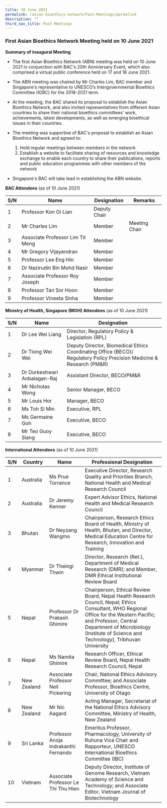```yaml
---
title: 10 June 2021
permalink: /asian-bioethics-network/Past-Meetings/permalink
description: ""
third_nav_title: Past Meetings
---
```

### **First Asian Bioethics Network Meeting held on 10 June 2021**

**Summary of inaugural Meeting**

* The first Asian Bioethics Network (ABN) meeting was held on 10 June 2021 in conjunction with BAC's 20th Anniversary Event, which also comprised a virtual public conference held  on 17 and 18 June 2021.  
* The ABN meeting was chaired by Mr Charles Lim, BAC member and Singapore's representative to UNESCO’s Intergovernmental Bioethics Committee (IGBC) for the 2018-2021 term.
* At the meeting, the BAC shared its proposal to establish the Asian Bioethics Network, and also invited representatives from different Asian countries to share their national bioethics committees' work, achievements, latest developments, as well as emerging bioethical issues in their countries. 

* The meeting was supportive of BAC's proposal to establish an Asian Bioethics Network and agreed to:
   1. Hold regular meetings between members in the network  
   2. Establish a website to facilitate sharing of resources and knowledge exchange to enable each country to share their publications, reports and public education programmes with other members of the network

* Singapore's BAC will take lead in establishing the ABN website.

**BAC Attendees** (as of 10 June 2021)

|     S/N    |     Name                           |     Designation       | Remarks       |
|-----|-----------------------------|----------------------|--------------|
|     1      | Professor Kon Oi Lian        |     Deputy   Chair    |               |
|     2      |     Mr Charles Lim                 |     Member            | Meeting Chair |
|     3      | Associate Professor Lim Tit Meng   |     Member            |               |
|     4      |     Mr Gregory Vijayendran         |     Member            |               |
|     5      | Professor Lee Eng Hin              |     Member            |               |
|     6      |     Dr Nazirudin Bin Mohd Nasir    |     Member            |               |
|     7      | Associate Professor Roy Joseph     |     Member            |               |
|     8      | Professor Tan Sor Hoon             |     Member            |               |
|     9      | Professor Vineeta Sinha            |     Member            |               |

**Ministry of Health, Singapore (MOH) Attendees** (as of 10 June 2021)

|     S/N    |     Name          |     Designation               |  
|---------|-------------------|-----------------------|
|     1      |     Dr Lee Wei Liang                |     Director,   Regulatory Policy & Legislation (RPL)                                                                                      |   |
|     2      |     Dr Tiong Wei Wei                |     Deputy   Director, Biomedical Ethics Coordinating Office (BECO)/ Regulatory Policy   Precision Medicine & Research (PM&R)    |  
|     3      |     Dr Durkeshwari Anbalagan-Raj    |     Assistant Director, BECO/PM&R      |  
|     4      |     Mr Nicholas Wong                |     Senior   Manager, BECO   |
|     5      |     Mr Louis Hor                    |     Manager,   BECO   |
|     6      |     Ms Toh Si Min                   |     Executive, RPL  |
|     7      |     Ms Germaine Goh                 |     Executive,   BECO   |
|     8      |     Mr Teo Guoy Siang               |     Executive,   BECO    |

**International Attendees** (as of 10 June 2021)

|     S/N    |     Country        |     Name                                       |     Professional Designation  |
|--------|-------------|---------------|----------------------|
|     1      |     Australia      |     Ms Prue   Torrance                         |     Executive   Director, Research Quality and Priorities Branch, National Health and Medical Research Council  |
|     2      |     Australia      |     Dr Jeremy   Kenner                         |     Expert   Advisor Ethics, National Health and Medical Research Council |
|     3      |     Bhutan         |     Dr Neyzang   Wangmo                        |     Chairperson,     Research   Ethics Board of Health, Ministry of Health, Bhutan; and Director,      Medical   Education Centre for Research, Innovation and Training  |
|     4      |     Myanmar        |     Dr Theingi   Thwin                         |     Director, Research (Ret.), Department of Medical Research (DMR); and Member, DMR   Ethical Institutional Review Board  |
|     5      |     Nepal          |     Professor Dr   Prakash Ghimire             |     Chairperson, Ethical Review Board,     Nepal Health   Research Council, Nepal;  Ethics Consultant, WHO Regional Office for the Western Pacific; and Professor,  Central Department of Microbiology (Institute of Science and Technology), Tribhuvan   University    |
|     6      |     Nepal          |     Ms Namita   Ghimire                        |     Research   Officer, Ethical Review Board, Nepal Health Research Council, Nepal |
|     7      |     New Zealand    |     Associate   Professor Neil Pickering       |     Chair,     National   Ethics Advisory Committee; and Associate   Professor,     Bioethics   Centre, University of Otago  |
|     8      |     New Zealand    |     Mr Nic Aagard                              |     Acting   Manager, Secretariat of the National Ethics Advisory Committee, Ministry of   Health, New Zealand    |
|     9      |     Sri Lanka      |     Professor   Anoja Indrakanthi Fernando     |     Emeritus   Professor,     Pharmacology,     University of   Ruhuna           Vice Chair   and Rapporteur, UNESCO International Bioethics Committee (IBC)  |
|     10     |     Vietnam        |     Associate Professor Le Thi Thu Hien        |     Deputy   Director,     Institute of   Genome Research, Vietnam Academy of Science and Technology; and Associate Editor, Vietnam Journal of Biotechnology